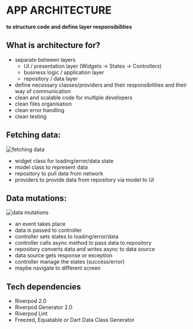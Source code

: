 # APP ARCHITECTURE
**to structure code and define layer responsibilities**

## What is architecture for?
- separate between layers
    - UI / presentation layer (Widgets -> States -> Controllers)
    - business logic / application layer
    - repository / data layer
- define necessary classes/providers and their responsibilities and their way of communication
- clean and scalable code for multiple developers
- clean files organisation
- clean error handling
- clean testing

## Fetching data:
![fetching data](https://codewithandrea.com/articles/data-mutations-riverpod/images/fetching-data-detail.webp)
- widget class for loading/error/data state
- model class to represent data
- repository to pull data from network
- providers to provide data from repository via model to UI

## Data mutations:
![data mutations](https://codewithandrea.com/articles/data-mutations-riverpod/images/data-mutation-detail-realtime.webp)
- an event takes place
- data is passed to controller
- controller sets states to loading/error/data
- controller calls async method to pass data to repository
- repository converts data and writes async to data source
- data source gets response or exception
- controller manage the states (success/error)
- maybe navigate to different screen 

## Tech dependencies
- Riverpod 2.0
- Riverpod Generator 2.0
- Riverpod Lint
- Freezed, Equatable or Dart Data Class Generator